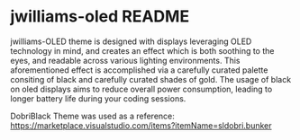 # jwilliams-oled README

jwilliams-OLED theme is designed with displays leveraging OLED technology in mind, and creates an effect which is both soothing to the eyes, and readable across various lighting environments. This aforementioned effect is accomplished via a carefully curated palette consiting of black and carefully curated shades of gold. The usage of black on oled displays aims to reduce overall power consumption, leading to longer battery life during your coding sessions.

DobriBlack Theme was used as a reference: https://marketplace.visualstudio.com/items?itemName=sldobri.bunker
